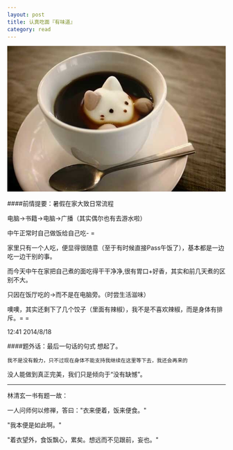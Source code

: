 ```yaml
---
layout: post
title: 认真吃面『有味道』
category: read
---
```


<img class="cover" src="/images/2014/8/201408012.jpg" />

####前情提要：暑假在家大致日常流程

电脑->书籍->电脑->广播（其实偶尔也有去游水啦）

中午正常时自己做饭给自己吃- =

家里只有一个人吃，便显得很随意（至于有时候直接Pass午饭了），基本都是一边吃一边干别的事。 

而今天中午在家把自己煮的面吃得干干净净,很有胃口+好香，其实和前几天煮的区别不大。

只因在饭厅吃的->而不是在电脑旁。（时尝生活滋味）

噢噢，其实还剩下了几个饺子（里面有辣椒），我不是不喜欢辣椒，而是身体有排斥。= =

12:41 2014/8/18

####题外话：最后一句话的句式 想起了。

`我不是没有毅力，只不过现在身体不能支持我继续在这里等下去，我还会再来的`

没人能做到真正完美，我们只是倾向于“没有缺憾”。

---

林清玄一书有题一故：

一人问师何以修禅，答曰："衣来便着，饭来便食。"

"我本便是如此啊。"

"着衣望外，食饭飘心，累矣。想远而不见跟前，妄也。"
